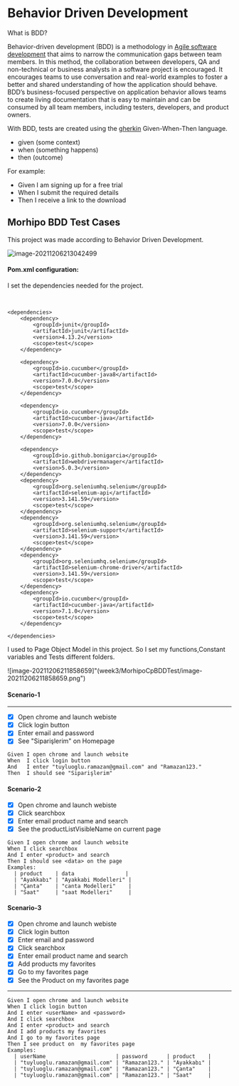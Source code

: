 # Behavior Driven Development

What is BDD?

Behavior-driven development (BDD) is a methodology in [Agile software development](https://www.agilealliance.org/agile101/) that aims to narrow the communication gaps between team members. In this method, the collaboration between developers, QA and non-technical or business analysts in a software project is encouraged. It encourages teams to use conversation and real-world examples to foster a better and shared understanding of how the application should behave. BDD’s business-focused perspective on application behavior allows teams to create living documentation that is easy to maintain and can be consumed by all team members, including testers, developers, and product owners.

With BDD, tests are created using the [gherkin](https://specflow.org/learn/gherkin/) Given-When-Then language. 

- given (some context)
- when (something happens)
- then (outcome)

For example:

- Given I am signing up for a free trial
- When I submit the required details
- Then I receive a link to the download

## Morhipo BDD Test Cases

This project was made according to Behavior Driven Development.

![image-20211206213042499]("week3/MorhipoCpBDDTest/image-20211206213042499.png")

>

#### Pom.xml configuration:

I set the dependencies needed for the project. 

​	

```
<dependencies>
    <dependency>
        <groupId>junit</groupId>
        <artifactId>junit</artifactId>
        <version>4.13.2</version>
        <scope>test</scope>
    </dependency>

    <dependency>
        <groupId>io.cucumber</groupId>
        <artifactId>cucumber-java8</artifactId>
        <version>7.0.0</version>
        <scope>test</scope>
    </dependency>

    <dependency>
        <groupId>io.cucumber</groupId>
        <artifactId>cucumber-java</artifactId>
        <version>7.0.0</version>
        <scope>test</scope>
    </dependency>

    <dependency>
        <groupId>io.github.bonigarcia</groupId>
        <artifactId>webdrivermanager</artifactId>
        <version>5.0.3</version>
    </dependency>
    <dependency>
        <groupId>org.seleniumhq.selenium</groupId>
        <artifactId>selenium-api</artifactId>
        <version>3.141.59</version>
        <scope>test</scope>
    </dependency>
    <dependency>
        <groupId>org.seleniumhq.selenium</groupId>
        <artifactId>selenium-support</artifactId>
        <version>3.141.59</version>
        <scope>test</scope>
    </dependency>
    <dependency>
        <groupId>org.seleniumhq.selenium</groupId>
        <artifactId>selenium-chrome-driver</artifactId>
        <version>3.141.59</version>
        <scope>test</scope>
    </dependency>
    <dependency>
        <groupId>io.cucumber</groupId>
        <artifactId>cucumber-java</artifactId>
        <version>7.1.0</version>
        <scope>test</scope>
    </dependency>

</dependencies>
```

>
>
>

I used to Page Object Model in this project. So I set my functions,Constant variables and Tests different folders.

![image-20211206211858659]"(week3/MorhipoCpBDDTest/image-20211206211858659.png")

>
>
>

#### Scenario-1

------

- [x] Open chrome and launch webiste
- [x] Click login button
- [x] Enter email and password
- [x] See "Siparişlerim" on Homepage

```
Given I open chrome and launch website
When  I click login button
And   I enter "tuyluoglu.ramazan@gmail.com" and "Ramazan123."
Then  I should see "Siparişlerim"
```

>
>
>

#### Scenario-2

- [x] Open chrome and launch webiste
- [x] Click  searchbox
- [x] Enter email product name and search
- [x] See the productListVisibleName on current page

```
Given I open chrome and launch website
When I click searchbox
And I enter <product> and search
Then I should see <data> on the page
Examples:
  | product    | data                |
  | "Ayakkabı" | "Ayakkabi Modelleri" |
  | "Çanta"    | "canta Modelleri"    |
  | "Saat"     | "saat Modelleri"     |
```

>
>
>

#### Scenario-3

- [x] Open chrome and launch webiste
- [x] Click login button
- [x] Enter email and password
- [x] Click  searchbox
- [x] Enter email product name and search
- [x] Add products my favorites
- [x] Go to my favorites page
- [x] See the Product on my favorites page

------

```
Given I open chrome and launch website
When I click login button
And I enter <userName> and <password>
And I click searchbox
And I enter <product> and search
And I add products my favorites
And I go to my favorites page
Then I see product on  my favorites page
Examples:
  | userName                      | password      | product    |
  | "tuyluoglu.ramazan@gmail.com" | "Ramazan123." | "Ayakkabı" |
  | "tuyluoglu.ramazan@gmail.com" | "Ramazan123." | "Çanta"    |
  | "tuyluoglu.ramazan@gmail.com" | "Ramazan123." | "Saat"     |
```
